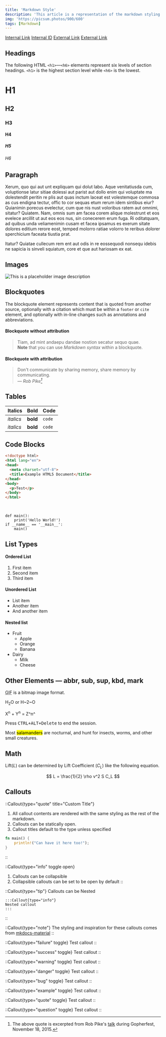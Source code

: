 ```yaml
---
title: 'Markdown Style'
description: 'This article is a representation of the markdown styling for this website.'
img: 'https://picsum.photos/900/600'
tags: [Markdown]
---
```


[Internal Link](/articles/snippets/rust/sample_snippet)
[Internal ID](#paragraph)
[External Link](https://www.example.com)
[External Link](//www.example.com)

## Headings

The following HTML `<h1>`—`<h6>` elements represent six levels of section headings. `<h1>` is the highest section level while `<h6>` is the lowest.

# H1
## H2
### H3
#### H4
##### H5
###### H6

## Paragraph

Xerum, quo qui aut unt expliquam qui dolut labo. Aque venitatiusda cum, voluptionse latur sitiae dolessi aut parist aut dollo enim qui voluptate ma dolestendit peritin re plis aut quas inctum laceat est volestemque commosa as cus endigna tectur, offic to cor sequas etum rerum idem sintibus eiur? Quianimin porecus evelectur, cum que nis nust voloribus ratem aut omnimi, sitatur? Quiatem. Nam, omnis sum am facea corem alique molestrunt et eos evelece arcillit ut aut eos eos nus, sin conecerem erum fuga. Ri oditatquam, ad quibus unda veliamenimin cusam et facea ipsamus es exerum sitate dolores editium rerore eost, temped molorro ratiae volorro te reribus dolorer sperchicium faceata tiustia prat.

Itatur? Quiatae cullecum rem ent aut odis in re eossequodi nonsequ idebis ne sapicia is sinveli squiatum, core et que aut hariosam ex eat.

## Images

![This is a placeholder image description](/img/TiredFox.png)

## Blockquotes

The blockquote element represents content that is quoted from another source, optionally with a citation which must be within a `footer` or `cite` element, and optionally with in-line changes such as annotations and abbreviations.

#### Blockquote without attribution

> Tiam, ad mint andaepu dandae nostion secatur sequo quae.  
> **Note** that you can use *Markdown syntax* within a blockquote.
#### Blockquote with attribution

> Don't communicate by sharing memory, share memory by communicating.<br/>
> <cite>— Rob Pike[^1]</cite>
[^1]: The above quote is excerpted from Rob Pike's [talk](https://www.youtube.com/watch?v=PAAkCSZUG1c) during Gopherfest, November 18, 2015.

## Tables

| Italics   | Bold     | Code   |
| --------- | -------- | ------ |
| *italics* | **bold** | `code` |
| *italics* | **bold** | `code` |

## Code Blocks

```html
<!doctype html>
<html lang="en">
<head>
  <meta charset="utf-8">
  <title>Example HTML5 Document</title>
</head>
<body>
  <p>Test</p>
</body>
</html>
```
<br/>

```python[main.py]
def main():
    print('Hello World!')
if __name__ == '__main__':
    main()
```

## List Types

#### Ordered List

1. First item
2. Second item
3. Third item

#### Unordered List

* List item
* Another item
* And another item

#### Nested list

* Fruit
  * Apple
  * Orange
  * Banana
* Dairy
  * Milk
  * Cheese

## Other Elements — abbr, sub, sup, kbd, mark

<abbr title="Graphics Interchange Format">GIF</abbr> is a bitmap image format.

H<sub>2</sub>O or H~2~O

X<sup>n</sup> + Y<sup>n</sup> = Z^n^

Press <kbd><kbd>CTRL</kbd>+<kbd>ALT</kbd>+<kbd>Delete</kbd></kbd> to end the session.

Most <mark>salamanders</mark> are nocturnal, and hunt for insects, worms, and other small creatures.

## Math

Lift($L$) can be determined by Lift Coefficient ($C_L$) like the following equation.

$$
L = \frac{1}{2} \rho v^2 S C_L
$$

## Callouts


::Callout{type="quote" title="Custom Title"}
1. All callout contents are rendered with the same styling as the rest of the markdown.
1. Callouts can be statically open. 
1. Callout titles default to the type unless specified

```rust
fn main() {
    println!("Can have it here too!");
}
```
::

::Callout{type="info" toggle open}
1. Callouts can be collapsible 
2. Collapsible callouts can be set to be open by default
::

::Callout{type="tip"}
Callouts can be Nested


    :::Callout{type="info"}
    Nested callout
    :::
::

::Callout{type="note"}
The styling and inspiration for these callouts comes from [mkdocs-material](https://squidfunk.github.io/mkdocs-material/reference/admonitions/#fontawesome)
::

::Callout{type="failure" toggle}
Test callout
::

::Callout{type="success" toggle}
Test callout
::

::Callout{type="warning" toggle}
Test callout
::

::Callout{type="danger" toggle}
Test callout
::

::Callout{type="bug" toggle}
Test callout
::

::Callout{type="example" toggle}
Test callout
::

::Callout{type="quote" toggle}
Test callout
::

::Callout{type="question" toggle}
Test callout
::